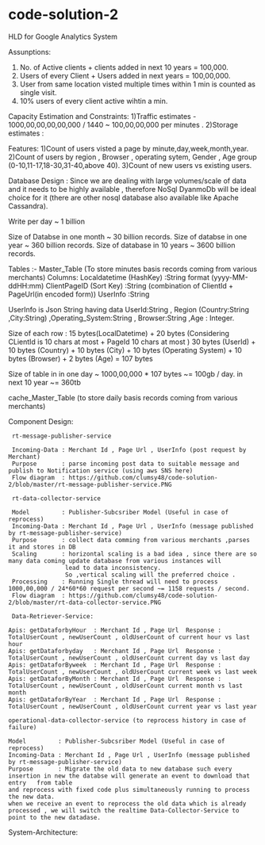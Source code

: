 # code-solution-2
HLD for Google Analytics System

Assunptions:
1) No. of Active clients + clients added in next 10 years = 100,000.
2) Users of every Client + Users added in next years = 100,00,000.
3) User from same location visted multiple times within 1 min is counted as single visit.
4) 10% users of every client active wihtin a min.

Capacity Estimation and Constraints:
1)Traffic estimates - 1000,00,00,00,00,000 / 1440 ~ 100,00,00,000 per minutes .
2)Storage estimates : 

Features:
1)Count of users visted a page by minute,day,week,month,year.
2)Count of users by region , Browser , operating sytem, Gender , Age group (0-10,11-17,18-30,31-40,above 40).
3)Count of new users vs existing users.

Database Design :
Since we are dealing with large volumes/scale of data and it needs to be highly available , therefore NoSql DyanmoDb will be ideal
choice for it (there are other nosql database also available like Apache Cassandra).

Write per day ~ 1 billion

Size of Databse in one month ~ 30 billion records.
Size of databse in one year ~ 360 billion records.
Size of database in 10 years ~ 3600 billion records.

Tables :-
Master_Table  (To store minutes basis records coming from various merchants) 
Columns: 
Localdatetime (HashKey) :String  format (yyyy-MM-ddHH:mm)
ClientPageID (Sort Key) :String (combination of ClientId + PageUrl(in encoded form))
UserInfo :String
         
UserInfo is Json String having data
UserId:String , Region (Country:String ,City:String) ,Operating_System:String , Browser:String ,Age : Integer.

Size of each row :
15 bytes(LocalDatetime) + 20 bytes (Considering CLientId is 10 chars at most + PageId 10 chars at most ) 
30 bytes (UserId) + 10 bytes (Country) + 10 bytes (City) + 10 bytes (Operating System) + 10 bytes (Browser) + 2 bytes (Age) = 107 bytes

Size of table in in one day ~ 1000,00,000 * 107 bytes ~= 100gb / day.
in next 10 year ~= 360tb

cache_Master_Table (to store daily basis records coming from various merchants)

Component Design:
    
     rt-message-publisher-service
     
     Incoming-Data : Merchant Id , Page Url , UserInfo (post request by Merchant)
     Purpose       : parse incoming post data to suitable message and publish to Notification service (using aws SNS here)
     Flow diagram  : https://github.com/clumsy48/code-solution-2/blob/master/rt-message-publisher-service.PNG
     
     rt-data-collector-service
     
     Model         : Publisher-Subcsriber Model (Useful in case of reprocess)
     Incoming-Data : Merchant Id , Page Url , UserInfo (message published by rt-message-publisher-service)
     Purpose       : collect data comming from various merchants ,parses it and stores in DB
     Scaling       : horizontal scaling is a bad idea , since there are so many data coming update database from various instances will
                    lead to data inconsistency.
                    So ,vertical scaling will the preferred choice .
     Processing    : Running Single thread will need to process  1000,00,000 / 24*60*60 request per second ~= 1158 requests / second.                 
     Flow diagram  : https://github.com/clumsy48/code-solution-2/blob/master/rt-data-collector-service.PNG
     
     Data-Retriever-Service:
     
    Apis: getDataforbyHour  : Merchant Id , Page Url  Response : TotalUserCount , newUserCount , oldUserCount of current hour vs last hour
    Apis: getDataforbyday   : Merchant Id , Page Url  Response : TotalUserCount , newUserCount , oldUserCount current day vs last day
    Apis: getDataforByweek  : Merchant Id , Page Url  Response : TotalUserCount , newUserCount , oldUserCount current week vs last week
    Apis: getDataforByMonth : Merchant Id , Page Url  Response : TotalUserCount , newUserCount , oldUserCount current month vs last month
    Apis: getDataforByYear  : Merchant Id , Page Url  Response : TotalUserCount , newUserCount , oldUserCount current year vs last year
    
    operational-data-collector-service (to reprocess history in case of failure)
    
    Model         : Publisher-Subcsriber Model (Useful in case of reprocess)
    Incoming-Data : Merchant Id , Page Url , UserInfo (message published by rt-message-publisher-service)
    Purpose       : Migrate the old data to new database such every insertion in new the databse will generate an event to download that entry   from table 
    and reprocess with fixed code plus simultaneously running to process the new data.
    when we receive an event to reprocess the old data which is already processed , we will switch the realtime Data-Collector-Service to 
    point to the new datadase.
   
System-Architecture:




